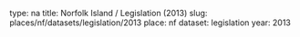 type: na
title: Norfolk Island / Legislation (2013)
slug: places/nf/datasets/legislation/2013
place: nf
dataset: legislation
year: 2013
